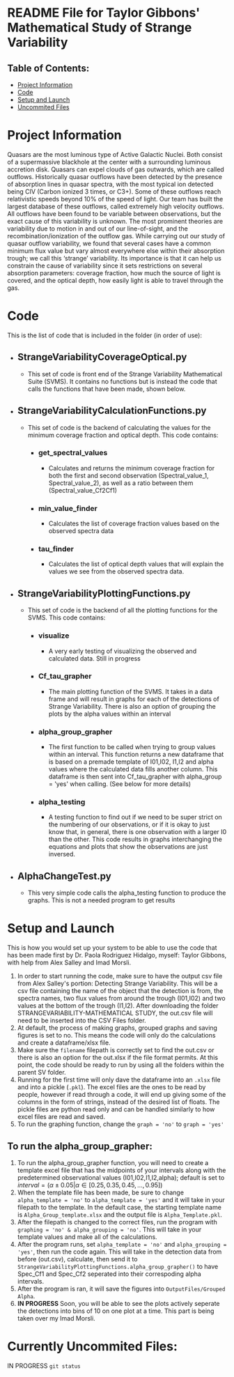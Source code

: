 # README File for Taylor Gibbons' Mathematical Study of Strange Variability

## Table of Contents:
* [Project Information](#project-information)
* [Code](#code)
* [Setup and Launch](#setup-and-launch)
* [Uncommited Files](#currently-uncommited-files)


# Project Information

Quasars are the most luminous type of Active Galactic Nuclei. Both consist of a supermassive blackhole at the center with a surrounding luminous accretion disk. Quasars can expel clouds of gas outwards, which are called outflows. Historically quasar outflows have been detected by the presence of absorption lines in quasar spectra, with the most typical ion detected being CIV (Carbon ionized 3 times, or C3+). Some of these outflows reach relativistic speeds beyond 10% of the speed of light. Our team has built the largest database of these outflows, called extremely high velocity outflows. All outflows have been found to be variable between observations, but the exact cause of this variability is unknown. The most prominent theories are variability due to motion in and out of our line-of-sight, and the recombination/ionization of the outflow gas. While carrying out our study of quasar outflow variability, we found that several cases have a common minimum flux value but vary almost everywhere else within their absorption trough; we call this ‘strange’ variability. Its importance is that it can help us constrain the cause of variability since it sets restrictions on several absorption parameters: coverage fraction, how much the source of light is covered, and the optical depth, how easily light is able to travel through the gas.

# Code
This is the list of code that is included in the folder (in order of use):
* ## StrangeVariabilityCoverageOptical.py
  - This set of code is front end of the Strange Variability Mathematical Suite (SVMS). It contains no functions but is instead the code that calls the functions that have been made, shown below.
* ## StrangeVariabilityCalculationFunctions.py
  - This set of code is the backend of calculating the values for the minimum coverage fraction and optical depth. This code contains:
    - ### get_spectral_values
      - Calculates and returns the minimum coverage fraction for both the first and second observation (Spectral_value_1, Spectral_value_2), as well as a ratio between them (Spectral_value_Cf2Cf1)
    - ### min_value_finder
      - Calculates the list of coverage fraction values based on the observed spectra data
    - ### tau_finder
      - Calculates the list of optical depth values that will explain the values we see from the observed spectra data.
* ## StrangeVariabilityPlottingFunctions.py
  - This set of code is the backend of all the plotting functions for the SVMS. This code contains:
    - ### visualize
      - A very early testing of visualizing the observed and calculated data. Still in progress
    - ### Cf_tau_grapher
      - The main plotting function of the SVMS. It takes in a data frame and will result in graphs for each of the detections of Strange Variability. There is also an option of grouping the plots by the alpha values within an interval
    - ### alpha_group_grapher
      - The first function to be called when trying to group values within an interval. This function returns a new dataframe that is based on a premade template of I01,I02, I1,I2 and alpha values where the calculated data fills another column. This dataframe is then sent into Cf_tau_grapher with alpha_group = 'yes' when calling. (See below for more details)
    - ### alpha_testing
      - A testing function to find out if we need to be super strict on the numbering of our observations, or if it is okay to just know that, in general, there is one observation with a larger I0 than the other. This code results in graphs interchanging the equations and plots that show the observations are just inversed. 
* ## AlphaChangeTest.py
  - This very simple code calls the alpha_testing function to produce the graphs. This is not a needed program to get results

# Setup and Launch
This is how you would set up your system to be able to use the code that has been made first by Dr. Paola Rodriguez Hidalgo, myself: Taylor Gibbons, with help from Alex Salley and Imad Morsli.
1. In order to start running the code, make sure to have the output csv file from Alex Salley's portion: Detecting Strange Variability. This will be a csv file containing the name of the object that the detection is from, the spectra names, two flux values from around the trough (I01,I02) and two values at the bottom of the trough (I1,I2). After downloading the folder STRANGEVARIABILITY-MATHEMATICAL STUDY, the out.csv file will need to be inserted into the CSV Files folder.
2. At default, the process of making graphs, grouped graphs and saving figures is set to no. This means the code will only do the calculations and create a dataframe/xlsx file.
3. Make sure the `filename` filepath is correctly set to find the out.csv or there is also an option for the out.xlsx if the file format permits. At this point, the code should be ready to run by using all the folders within the parent SV folder.
4. Running for the first time will only dave the dataframe into an `.xlsx` file and into a pickle (`.pkl`). The excel files are the ones to be read by people, however if read through a code, it will end up giving some of the columns in the form of strings, instead of the desired list of floats. The pickle files are python read only and can be handled similarly to how excel files are read and saved.
5. To run the graphing function, change the `graph = 'no'` to `graph = 'yes'`
## To run the alpha_group_grapher:
1. To run the alpha_group_grapher function, you will need to create a template excel file that has the midpoints of your intervals along with the predetermined observational values (I01,I02,I1,I2,alpha); default is set to $`interval = \left(\alpha \pm 0.05 | \alpha \in [0.25,0.35,0.45, ... ,0.95]\right)`$
2. When the template file has been made, be sure to change `alpha_template = 'no'` to `alpha_template = 'yes'` and it will take in your filepath to the template. In the default case, the starting template name is `Alpha_Group_template.xlsx` and the output file is `Alpha_Template.pkl`.
3. After the filepath is changed to the correct files, run the program with `graphing = 'no' & alpha_grouping = 'no'`. This will take in your template values and make all of the calculations.
4. After the program runs, set `alpha_template = 'no'` and `alpha_grouping = 'yes'`, then run the code again. This will take in the detection data from before (out.csv), calculate, then send it to `StrangeVariabilityPlottingFunctions.alpha_group_grapher()` to have Spec_Cf1 and Spec_Cf2 seperated into their correspoding alpha intervals.
5. After the program is ran, it will save the figures into `OutputFiles/Grouped Alpha`.
6. **IN PROGRESS** Soon, you will be able to see the plots actively seperate the detections into bins of 10 on one plot at a time. This part is being taken over my Imad Morsli.

# Currently Uncommited Files:
IN PROGRESS
`git status`
